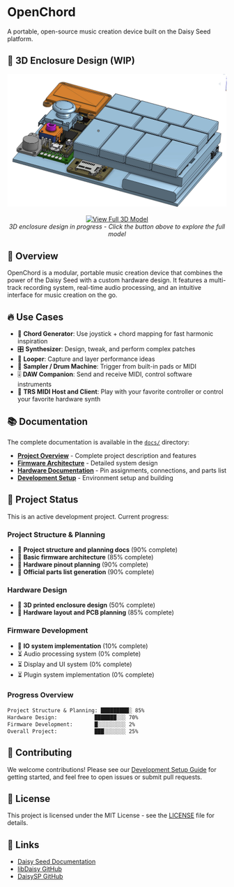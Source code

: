 # OpenChord

A portable, open-source music creation device built on the Daisy Seed platform.

## 🎨 3D Enclosure Design (WIP)

<div align="center">
  <img src="images/WIP_Enclosure.jpeg" width="600" alt="OpenChord 3D Enclosure Design - Work in Progress">
  <br><br>
  <a href="https://cad.onshape.com/documents/ba31b49b2d69ae60e3c7e665/w/702c47d3131326b0bcdb3b01/e/0e96b76ad6aba8c5e2682321?renderMode=0&uiState=688ae55320c7c16e74ffb3b5">
    <img src="https://img.shields.io/badge/Onshape-View%20Full%203D%20Model-0066CC?style=for-the-badge&logo=onshape&logoColor=white" alt="View Full 3D Model">
  </a>
  <br>
  <em>3D enclosure design in progress - Click the button above to explore the full model</em>
</div>

## 🎵 Overview

OpenChord is a modular, portable music creation device that combines the power of the Daisy Seed with a custom hardware design. It features a multi-track recording system, real-time audio processing, and an intuitive interface for music creation on the go.

## 🔥 Use Cases

* 🎹 **Chord Generator**: Use joystick + chord mapping for fast harmonic inspiration
* 🎛️ **Synthesizer**: Design, tweak, and perform complex patches
* 🔁 **Looper**: Capture and layer performance ideas
* 🥁 **Sampler / Drum Machine**: Trigger from built-in pads or MIDI
* 🎚️ **DAW Companion**: Send and receive MIDI, control software instruments
* 🎼 **TRS MIDI Host and Client**: Play with your favorite controller or control your favorite hardware synth

## 📚 Documentation

The complete documentation is available in the [`docs/`](docs/) directory:

- **[Project Overview](docs/overview/project_overview.md)** - Complete project description and features
- **[Firmware Architecture](docs/architecture/firmware_architecture.md)** - Detailed system design
- **[Hardware Documentation](docs/hardware/)** - Pin assignments, connections, and parts list
- **[Development Setup](docs/development/setup.md)** - Environment setup and building

## 🎯 Project Status

This is an active development project. Current progress:

### Project Structure & Planning
- 🔄 **Project structure and planning docs** (90% complete)
- 🔄 **Basic firmware architecture** (85% complete)
- 🔄 **Hardware pinout planning** (90% complete)
- 🔄 **Official parts list generation** (90% complete)

### Hardware Design
- 🔄 **3D printed enclosure design** (50% complete)
- 🔄 **Hardware layout and PCB planning** (85% complete)

### Firmware Development
- 🔄 **IO system implementation** (10% complete)
- ⏳ Audio processing system (0% complete)
- ⏳ Display and UI system (0% complete)
- ⏳ Plugin system implementation (0% complete)

### Progress Overview
```
Project Structure & Planning: █████████░ 85%
Hardware Design:            ███████░░░ 70%
Firmware Development:       █░░░░░░░░░ 2%
Overall Project:            ███░░░░░░░ 25%
```

## 🤝 Contributing

We welcome contributions! Please see our [Development Setup Guide](docs/development/setup.md) for getting started, and feel free to open issues or submit pull requests.

## 📄 License

This project is licensed under the MIT License - see the [LICENSE](LICENSE) file for details.

## 🔗 Links

- [Daisy Seed Documentation](https://daisy.audio/)
- [libDaisy GitHub](https://github.com/electro-smith/libDaisy)
- [DaisySP GitHub](https://github.com/electro-smith/DaisySP) 